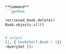 ```markdown

**Command**
```python

retrieved_book.delete()
Book.objects.all()


# output
(1, {'bookshelf.Book': 1})
<QuerySet []>
